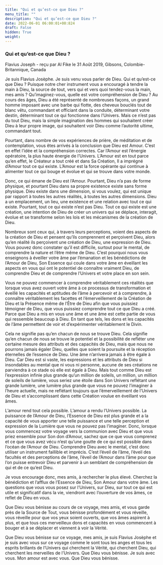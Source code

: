 ```yaml
---
title: "Qui et qu’est-ce que Dieu ?"
menu_title: ""
description: "Qui et qu’est-ce que Dieu ?"
date: 2022-06-01 06:00:01+00:824
draft: False
hidden: True
weight:
---
```

### Qui et qu’est-ce que Dieu ?

Flavius Joseph - reçu par Al Fike le 31 Août 2019, Gibsons, Colombie-Britannique, Canada

Je suis Flavius Josèphe. Je suis venu vous parler de Dieu. Qui et qu’est-ce que Dieu ? Puisque notre cher instrument vous a encouragé à tendre la main à Dieu, la source de tout, vers qui et vers quoi tendez-vous la main, mes amis ? Qu’imaginez-vous, quelle est votre compréhension de Dieu ? Au cours des âges, Dieu a été représenté de nombreuses façons, un grand homme imposant avec une barbe qui flotte, des cheveux bouclés tout de blanc vêtu, commandant et officiant dans la conduite, déterminant votre destin, déterminant tout ce qui fonctionne dans l’Univers. Mais ce n’est pas du tout Dieu, mais la simple imagination des hommes qui souhaitent créer Dieu à leur propre image, qui souhaitent voir Dieu comme l’autorité ultime, commandant tout.

Pourtant, dans nombre de vos expériences de prière, de méditation et de contemplation, vous êtes arrivés à la conclusion que Dieu est Amour. C’est en effet l’idée et la compréhension correctes. Car l’Amour est l’énergie opératoire, la plus haute énergie de l’Univers. L’Amour est en tout parce qu’en effet, le Créateur a tout créé et dans Sa Création, Il a imprégné d’Amour tout ce qui existe. L’Amour est la force opérante qui continue à alimenter tout ce qui bouge et évolue et qui se trouve dans votre monde.

Donc, ce qui émane de Dieu est l’Amour. Pourtant, Dieu n’a pas de forme physique, et pourtant Dieu dans sa propre existence existe sans forme physique. Dieu existe dans une dimension, si vous voulez, qui est unique par rapport à toutes les autres réalités, à toutes les autres dimensions. Dieu a un emplacement, un lieu, une existence et une relation avec tout ce qui existe. Pourtant, tout ce qui existe n’est pas Dieu. Tout ce qui existe est une création, une intention de Dieu de créer un univers qui se déplace, interagit, évolue et se transforme selon les lois et les mécanismes de la création de Dieu.

Nombreux sont ceux qui, à travers leurs perceptions, voient des aspects de la création de Dieu et pensent qu’ils comprennent et perçoivent Dieu, alors qu’en réalité ils perçoivent une création de Dieu, une expression de Dieu. Vous pouvez donc constater qu’il est difficile, surtout pour le mental, de comprendre la nature et l’être même de Dieu. C’est pourquoi nous vous enseignons à éveiller votre âme par l’émanation et les bénédictions de l’Amour de Dieu, Son Essence qui coule dans votre âme en éveillant les aspects en vous qui ont le potentiel de connaître vraiment Dieu, de comprendre Dieu et de comprendre l’Univers et votre place en son sein.

Vous ne pouvez commencer à comprendre véritablement ces réalités que lorsque vous avez ouvert votre âme à ce processus de transformation et éveillé les capacités et aptitudes de l’âme à percevoir et à comprendre, à connaître véritablement les facettes et l’émerveillement de la Création de Dieu et la Présence même de l’Être de Dieu afin que vous puissiez témoigner de Dieu, que vous puissiez comprendre tout ce que Dieu a créé. Parce que Dieu a mis en vous une âme et une âme est cette partie de vous qui ressemble beaucoup à Dieu. En tant que tels, les dons et les capacités de l’âme permettent de voir et d’expérimenter véritablement le Divin.

Cela ne signifie pas qu’en chacun de nous se trouve Dieu. Cela signifie qu’en chacun de nous se trouve le potentiel et la possibilité de refléter une certaine mesure des attributs et des capacités de Dieu, mais que nous ne pourrons jamais égaler Dieu, quelles que soient la poursuite et la réception éternelles de l’essence de Dieu. Une âme n’arrivera jamais à être égale à Dieu. Car Dieu est si vaste, les expressions et les attributs de Dieu si insondables au mental que ni vous ni personne, aucune de ses créations ne parviendra à ce stade où elle est égale à Dieu. Mais tout comme Dieu est l’expression infinie plus grande qu’un million de soleils, un million, un million de soleils de lumière, vous seriez une étoile dans Son Univers reflétant une grande lumière, une lumière plus grande que vous ne pouvez l’imaginer à l’heure actuelle, mais ne reflétant toujours que l’émerveillement de l’Univers de Dieu et s’accomplissant dans cette Création voulue en éveillant vos âmes.

L’amour rend tout cela possible. L’amour a rendu l’Univers possible. La puissance de l’Amour de Dieu, l’Essence de Dieu est plus grande et a la capacité de vous apporter une telle puissance et une telle perception et expression de la Lumière que vous ne pouvez pas l’imaginer. Donc, lorsque vous commencez votre voyage vers la communion avec Dieu et que vous priez ensemble pour Son don d’Amour, sachez que ce que vous comprenez et ce que vous avez vécu n’est qu’une goutte de ce qui est possible dans l’océan de l’Amour de Dieu. Comprendre Dieu avec le mental, c’est donc utiliser un instrument faillible et imprécis. C’est l’éveil de l’âme, l’éveil des facultés et des perceptions de l’âme, l’éveil de l’Amour dans l’âme pour que l’on puisse entrevoir Dieu et parvenir à un semblant de compréhension de qui et de ce qu’est Dieu.

Je vous encourage donc, mes amis, à rechercher le plus élevé. Cherchez la bénédiction et l’afflux de l’Essence de Dieu, Son Amour dans votre âme. Les questions que vous vous posez sur l’Univers, sur Dieu, sur tout ce qui est utile et significatif dans la vie, viendront avec l’ouverture de vos âmes, ce reflet de Dieu en vous.

Que Dieu vous bénisse au cours de ce voyage, mes amis, et vous garde près de la Source de Tout, vous bénisse profondément et vous réveille, vous réveille pour que vos yeux soient ouverts, que vos âmes aspirent à plus, et que tous ces merveilleux dons et capacités en vous commencent à bouger et à se déplacer et viennent à voir la Vérité.

Que Dieu vous bénisse sur ce voyage, mes amis, je suis Flavius Josèphe et je suis avec vous sur ce voyage comme le sont tous les anges et tous les esprits brillants de l’Univers qui cherchent la Vérité, qui cherchent Dieu, qui cherchent les merveilles de l’Univers. Que Dieu vous bénisse. Je suis avec vous. Mon amour est avec vous. Que Dieu vous bénisse.




